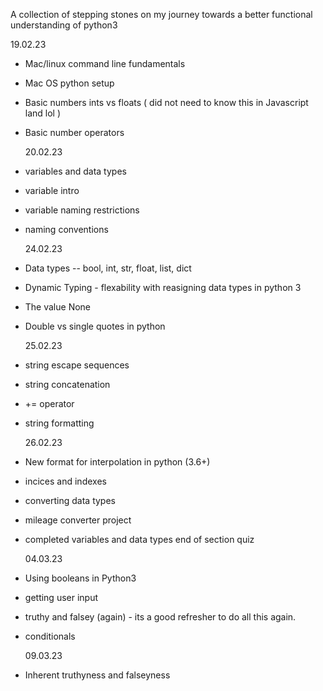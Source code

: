 A collection of stepping stones on my journey towards a better functional understanding of python3

19.02.23

- Mac/linux command line fundamentals
- Mac OS python setup
- Basic numbers ints vs floats ( did not need to know this in Javascript land lol )
- Basic number operators

  20.02.23

- variables and data types
- variable intro
- variable naming restrictions
- naming conventions

  24.02.23

- Data types -- bool, int, str, float, list, dict
- Dynamic Typing - flexability with reasigning data types in python 3
- The value None
- Double vs single quotes in python

  25.02.23

- string escape sequences
- string concatenation
- += operator
- string formatting

  26.02.23

- New format for interpolation in python (3.6+)
- incices and indexes
- converting data types
- mileage converter project
- completed variables and data types end of section quiz

  04.03.23

- Using booleans in Python3
- getting user input
- truthy and falsey (again) - its a good refresher to do all this again.
- conditionals

  09.03.23

- Inherent truthyness and falseyness
